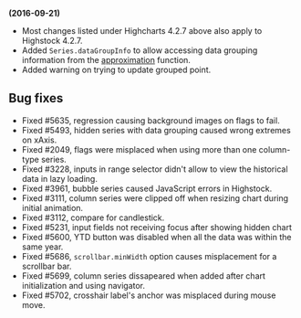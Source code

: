 **(2016-09-21)**
        
- Most changes listed under Highcharts 4.2.7 above also apply to Highstock 4.2.7.
- Added `Series.dataGroupInfo` to allow accessing data grouping information from the [approximation](http://api.highcharts.com/highstock/plotOptions.series.dataGrouping.approximation) function.
- Added warning on trying to update grouped point.

## Bug fixes 
- Fixed #5635, regression causing background images on flags to fail.
- Fixed #5493, hidden series with data grouping caused wrong extremes on xAxis.
- Fixed #2049, flags were misplaced when using more than one column-type series.
- Fixed #3228, inputs in range selector didn't allow to view the historical data in lazy loading.
- Fixed #3961, bubble series caused JavaScript errors in Highstock.
- Fixed #3111, column series were clipped off when resizing chart during initial animation.
- Fixed #3112, compare for candlestick.
- Fixed #5231, input fields not receiving focus after showing hidden chart
- Fixed #5600, YTD button was disabled when all the data was within the same year.
- Fixed #5686, `scrollbar.minWidth` option causes misplacement for a scrollbar bar.
- Fixed #5699, column series dissapeared when added after chart initialization and using navigator.
- Fixed #5702, crosshair label's anchor was misplaced during mouse move.